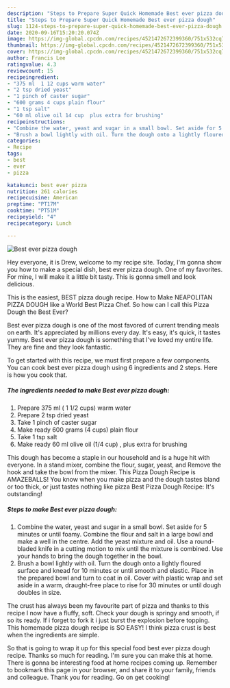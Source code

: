 ```yaml
---
description: "Steps to Prepare Super Quick Homemade Best ever pizza dough"
title: "Steps to Prepare Super Quick Homemade Best ever pizza dough"
slug: 1124-steps-to-prepare-super-quick-homemade-best-ever-pizza-dough
date: 2020-09-16T15:20:20.074Z
image: https://img-global.cpcdn.com/recipes/4521472672399360/751x532cq70/best-ever-pizza-dough-recipe-main-photo.jpg
thumbnail: https://img-global.cpcdn.com/recipes/4521472672399360/751x532cq70/best-ever-pizza-dough-recipe-main-photo.jpg
cover: https://img-global.cpcdn.com/recipes/4521472672399360/751x532cq70/best-ever-pizza-dough-recipe-main-photo.jpg
author: Francis Lee
ratingvalue: 4.3
reviewcount: 15
recipeingredient:
- "375 ml  1 12 cups warm water"
- "2 tsp dried yeast"
- "1 pinch of caster sugar"
- "600 grams 4 cups plain flour"
- "1 tsp salt"
- "60 ml olive oil 14 cup  plus extra for brushing"
recipeinstructions:
- "Combine the water, yeast and sugar in a small bowl. Set aside for 5 minutes or until foamy. Combine the flour and salt in a large bowl and make a well in the centre. Add the yeast mixture and oil. Use a round-bladed knife in a cutting motion to mix until the mixture is combined. Use your hands to bring the dough together in the bowl."
- "Brush a bowl lightly with oil. Turn the dough onto a lightly floured surface and knead for 10 minutes or until smooth and elastic. Place in the prepared bowl and turn to coat in oil. Cover with plastic wrap and set aside in a warm, draught-free place to rise for 30 minutes or until dough doubles in size."
categories:
- Recipe
tags:
- best
- ever
- pizza

katakunci: best ever pizza 
nutrition: 261 calories
recipecuisine: American
preptime: "PT17M"
cooktime: "PT51M"
recipeyield: "4"
recipecategory: Lunch

---
```



![Best ever pizza dough](https://img-global.cpcdn.com/recipes/4521472672399360/751x532cq70/best-ever-pizza-dough-recipe-main-photo.jpg)

Hey everyone, it is Drew, welcome to my recipe site. Today, I'm gonna show you how to make a special dish, best ever pizza dough. One of my favorites. For mine, I will make it a little bit tasty. This is gonna smell and look delicious.

This is the easiest, BEST pizza dough recipe. How to Make NEAPOLITAN PIZZA DOUGH like a World Best Pizza Chef. So how can I call this Pizza Dough the Best Ever?

Best ever pizza dough is one of the most favored of current trending meals on earth. It's appreciated by millions every day. It's easy, it's quick, it tastes yummy. Best ever pizza dough is something that I've loved my entire life. They are fine and they look fantastic.


To get started with this recipe, we must first prepare a few components. You can cook best ever pizza dough using 6 ingredients and 2 steps. Here is how you cook that.

<!--inarticleads1-->

##### The ingredients needed to make Best ever pizza dough:

1. Prepare 375 ml ( 1 1/2 cups) warm water
1. Prepare 2 tsp dried yeast
1. Take 1 pinch of caster sugar
1. Make ready 600 grams (4 cups) plain flour
1. Take 1 tsp salt
1. Make ready 60 ml olive oil (1/4 cup) , plus extra for brushing


This dough has become a staple in our household and is a huge hit with everyone. In a stand mixer, combine the flour, sugar, yeast, and Remove the hook and take the bowl from the mixer. This Pizza Dough Recipe is AMAZEBALLS! You know when you make pizza and the dough tastes bland or too thick, or just tastes nothing like pizza Best Pizza Dough Recipe: It&#39;s outstanding! 

<!--inarticleads2-->

##### Steps to make Best ever pizza dough:

1. Combine the water, yeast and sugar in a small bowl. Set aside for 5 minutes or until foamy. Combine the flour and salt in a large bowl and make a well in the centre. Add the yeast mixture and oil. Use a round-bladed knife in a cutting motion to mix until the mixture is combined. Use your hands to bring the dough together in the bowl.
1. Brush a bowl lightly with oil. Turn the dough onto a lightly floured surface and knead for 10 minutes or until smooth and elastic. Place in the prepared bowl and turn to coat in oil. Cover with plastic wrap and set aside in a warm, draught-free place to rise for 30 minutes or until dough doubles in size.


The crust has always been my favourite part of pizza and thanks to this recipe I now have a fluffy, soft. Check your dough is springy and smooth, if so its ready. If i forget to fork it i just burst the explosion before topping. This homemade pizza dough recipe is SO EASY! I think pizza crust is best when the ingredients are simple. 

So that is going to wrap it up for this special food best ever pizza dough recipe. Thanks so much for reading. I'm sure you can make this at home. There is gonna be interesting food at home recipes coming up. Remember to bookmark this page in your browser, and share it to your family, friends and colleague. Thank you for reading. Go on get cooking!
